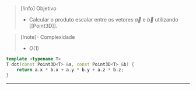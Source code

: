 > [!info] Objetivo
> - Calcular o produto escalar entre os vetores $\vec{a}$ e $\vec{b}$ utilizando [[Point3D]].

> [!note]- Complexidade
> - $O(1)$

```cpp
template <typename T>
T dot(const Point3D<T> &a, const Point3D<T> &b) {
    return a.x * b.x + a.y * b.y + a.z * b.z;
}
```

---
